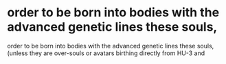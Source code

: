 # order to be born into bodies with the advanced genetic lines these souls,

order to be born into bodies with the advanced genetic lines these souls,
(unless they are over-souls or avatars birthing directly from HU-3 and